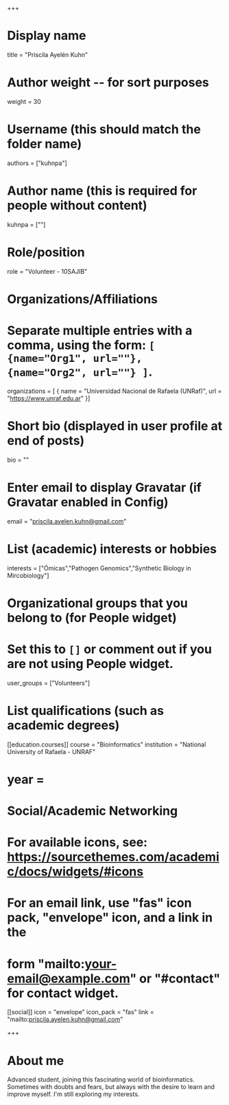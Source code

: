 +++
# Display name
title = "Priscila Ayelén Kuhn"

# Author weight -- for sort purposes
weight = 30

# Username (this should match the folder name)
authors = ["kuhnpa"]

# Author name (this is required for people without content)
kuhnpa = [""]

# Role/position
role = "Volunteer - 10SAJIB"

# Organizations/Affiliations
#   Separate multiple entries with a comma, using the form: `[ {name="Org1", url=""}, {name="Org2", url=""} ]`.
organizations = [ { name = "Universidad Nacional de Rafaela (UNRaf)", url = "https://www.unraf.edu.ar" }] 

# Short bio (displayed in user profile at end of posts)
bio = ""

# Enter email to display Gravatar (if Gravatar enabled in Config)
email = "priscila.ayelen.kuhn@gmail.com"

# List (academic) interests or hobbies
interests = ["Ómicas","Pathogen Genomics","Synthetic Biology in Mircobiology"]

# Organizational groups that you belong to (for People widget)
#   Set this to `[]` or comment out if you are not using People widget.
user_groups = ["Volunteers"]

# List qualifications (such as academic degrees)

[[education.courses]]
course = "Bioinformatics"
institution = "National University of Rafaela - UNRAF"
# year = 



# Social/Academic Networking
# For available icons, see: https://sourcethemes.com/academic/docs/widgets/#icons
#   For an email link, use "fas" icon pack, "envelope" icon, and a link in the
#   form "mailto:your-email@example.com" or "#contact" for contact widget.


[[social]]
  icon = "envelope"
  icon_pack = "fas"
  link = "mailto:priscila.ayelen.kuhn@gmail.com"




+++

# About me 

Advanced  student, joining this fascinating world of bioinformatics. Sometimes with doubts and fears, but always with the desire to learn and improve myself. I'm still exploring my interests. 